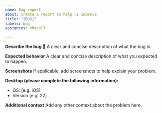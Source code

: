 ```yaml
---
name: Bug report
about: Create a report to help us improve
title: "[BUG]"
labels: bug
assignees: nhassl3

---
```


**Describe the bug** :bug:
A clear and concise description of what the bug is.

**Expected behavior**
A clear and concise description of what you expected to happen.

**Screenshots**
If applicable, add screenshots to help explain your problem.

**Desktop (please complete the following information):**
 - OS: [e.g. iOS]
 - Version [e.g. 22]

**Additional context**
Add any other context about the problem here.
